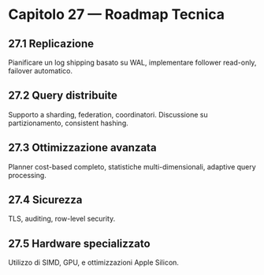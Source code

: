 # Capitolo 27 — Roadmap Tecnica

## 27.1 Replicazione
Pianificare un log shipping basato su WAL, implementare follower read-only, failover automatico.

## 27.2 Query distribuite
Supporto a sharding, federation, coordinatori. Discussione su partizionamento, consistent hashing.

## 27.3 Ottimizzazione avanzata
Planner cost-based completo, statistiche multi-dimensionali, adaptive query processing.

## 27.4 Sicurezza
TLS, auditing, row-level security.

## 27.5 Hardware specializzato
Utilizzo di SIMD, GPU, e ottimizzazioni Apple Silicon.
